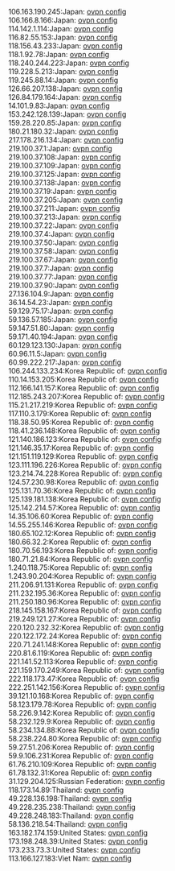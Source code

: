 106.163.190.245:Japan: [ovpn config](vpn/106_163_190_245.ovpn)  
106.166.8.166:Japan: [ovpn config](vpn/106_166_8_166.ovpn)  
114.142.1.114:Japan: [ovpn config](vpn/114_142_1_114.ovpn)  
116.82.55.153:Japan: [ovpn config](vpn/116_82_55_153.ovpn)  
118.156.43.233:Japan: [ovpn config](vpn/118_156_43_233.ovpn)  
118.1.92.78:Japan: [ovpn config](vpn/118_1_92_78.ovpn)  
118.240.244.223:Japan: [ovpn config](vpn/118_240_244_223.ovpn)  
119.228.5.213:Japan: [ovpn config](vpn/119_228_5_213.ovpn)  
119.245.88.14:Japan: [ovpn config](vpn/119_245_88_14.ovpn)  
126.66.207.138:Japan: [ovpn config](vpn/126_66_207_138.ovpn)  
126.84.179.164:Japan: [ovpn config](vpn/126_84_179_164.ovpn)  
14.101.9.83:Japan: [ovpn config](vpn/14_101_9_83.ovpn)  
153.242.128.139:Japan: [ovpn config](vpn/153_242_128_139.ovpn)  
159.28.220.85:Japan: [ovpn config](vpn/159_28_220_85.ovpn)  
180.21.180.32:Japan: [ovpn config](vpn/180_21_180_32.ovpn)  
217.178.216.134:Japan: [ovpn config](vpn/217_178_216_134.ovpn)  
219.100.37.1:Japan: [ovpn config](vpn/219_100_37_1.ovpn)  
219.100.37.108:Japan: [ovpn config](vpn/219_100_37_108.ovpn)  
219.100.37.109:Japan: [ovpn config](vpn/219_100_37_109.ovpn)  
219.100.37.125:Japan: [ovpn config](vpn/219_100_37_125.ovpn)  
219.100.37.138:Japan: [ovpn config](vpn/219_100_37_138.ovpn)  
219.100.37.19:Japan: [ovpn config](vpn/219_100_37_19.ovpn)  
219.100.37.205:Japan: [ovpn config](vpn/219_100_37_205.ovpn)  
219.100.37.211:Japan: [ovpn config](vpn/219_100_37_211.ovpn)  
219.100.37.213:Japan: [ovpn config](vpn/219_100_37_213.ovpn)  
219.100.37.22:Japan: [ovpn config](vpn/219_100_37_22.ovpn)  
219.100.37.4:Japan: [ovpn config](vpn/219_100_37_4.ovpn)  
219.100.37.50:Japan: [ovpn config](vpn/219_100_37_50.ovpn)  
219.100.37.58:Japan: [ovpn config](vpn/219_100_37_58.ovpn)  
219.100.37.67:Japan: [ovpn config](vpn/219_100_37_67.ovpn)  
219.100.37.7:Japan: [ovpn config](vpn/219_100_37_7.ovpn)  
219.100.37.77:Japan: [ovpn config](vpn/219_100_37_77.ovpn)  
219.100.37.90:Japan: [ovpn config](vpn/219_100_37_90.ovpn)  
27.136.104.9:Japan: [ovpn config](vpn/27_136_104_9.ovpn)  
36.14.54.23:Japan: [ovpn config](vpn/36_14_54_23.ovpn)  
59.129.75.17:Japan: [ovpn config](vpn/59_129_75_17.ovpn)  
59.136.57.185:Japan: [ovpn config](vpn/59_136_57_185.ovpn)  
59.147.51.80:Japan: [ovpn config](vpn/59_147_51_80.ovpn)  
59.171.40.194:Japan: [ovpn config](vpn/59_171_40_194.ovpn)  
60.129.123.130:Japan: [ovpn config](vpn/60_129_123_130.ovpn)  
60.96.11.5:Japan: [ovpn config](vpn/60_96_11_5.ovpn)  
60.99.222.217:Japan: [ovpn config](vpn/60_99_222_217.ovpn)  
106.244.133.234:Korea Republic of: [ovpn config](vpn/106_244_133_234.ovpn)  
110.14.153.205:Korea Republic of: [ovpn config](vpn/110_14_153_205.ovpn)  
112.166.141.157:Korea Republic of: [ovpn config](vpn/112_166_141_157.ovpn)  
112.185.243.207:Korea Republic of: [ovpn config](vpn/112_185_243_207.ovpn)  
115.21.217.219:Korea Republic of: [ovpn config](vpn/115_21_217_219.ovpn)  
117.110.3.179:Korea Republic of: [ovpn config](vpn/117_110_3_179.ovpn)  
118.38.50.95:Korea Republic of: [ovpn config](vpn/118_38_50_95.ovpn)  
118.41.236.148:Korea Republic of: [ovpn config](vpn/118_41_236_148.ovpn)  
121.140.186.123:Korea Republic of: [ovpn config](vpn/121_140_186_123.ovpn)  
121.146.35.17:Korea Republic of: [ovpn config](vpn/121_146_35_17.ovpn)  
121.151.119.129:Korea Republic of: [ovpn config](vpn/121_151_119_129.ovpn)  
123.111.196.226:Korea Republic of: [ovpn config](vpn/123_111_196_226.ovpn)  
123.214.74.228:Korea Republic of: [ovpn config](vpn/123_214_74_228.ovpn)  
124.57.230.98:Korea Republic of: [ovpn config](vpn/124_57_230_98.ovpn)  
125.131.70.36:Korea Republic of: [ovpn config](vpn/125_131_70_36.ovpn)  
125.139.181.138:Korea Republic of: [ovpn config](vpn/125_139_181_138.ovpn)  
125.142.214.57:Korea Republic of: [ovpn config](vpn/125_142_214_57.ovpn)  
14.35.106.60:Korea Republic of: [ovpn config](vpn/14_35_106_60.ovpn)  
14.55.255.146:Korea Republic of: [ovpn config](vpn/14_55_255_146.ovpn)  
180.65.102.12:Korea Republic of: [ovpn config](vpn/180_65_102_12.ovpn)  
180.66.32.2:Korea Republic of: [ovpn config](vpn/180_66_32_2.ovpn)  
180.70.56.193:Korea Republic of: [ovpn config](vpn/180_70_56_193.ovpn)  
180.71.21.84:Korea Republic of: [ovpn config](vpn/180_71_21_84.ovpn)  
1.240.118.75:Korea Republic of: [ovpn config](vpn/1_240_118_75.ovpn)  
1.243.90.204:Korea Republic of: [ovpn config](vpn/1_243_90_204.ovpn)  
211.206.91.131:Korea Republic of: [ovpn config](vpn/211_206_91_131.ovpn)  
211.232.195.36:Korea Republic of: [ovpn config](vpn/211_232_195_36.ovpn)  
211.250.180.96:Korea Republic of: [ovpn config](vpn/211_250_180_96.ovpn)  
218.145.158.167:Korea Republic of: [ovpn config](vpn/218_145_158_167.ovpn)  
219.249.121.27:Korea Republic of: [ovpn config](vpn/219_249_121_27.ovpn)  
220.120.232.32:Korea Republic of: [ovpn config](vpn/220_120_232_32.ovpn)  
220.122.172.24:Korea Republic of: [ovpn config](vpn/220_122_172_24.ovpn)  
220.71.241.148:Korea Republic of: [ovpn config](vpn/220_71_241_148.ovpn)  
220.81.6.119:Korea Republic of: [ovpn config](vpn/220_81_6_119.ovpn)  
221.141.52.113:Korea Republic of: [ovpn config](vpn/221_141_52_113.ovpn)  
221.159.170.249:Korea Republic of: [ovpn config](vpn/221_159_170_249.ovpn)  
222.118.173.47:Korea Republic of: [ovpn config](vpn/222_118_173_47.ovpn)  
222.251.142.156:Korea Republic of: [ovpn config](vpn/222_251_142_156.ovpn)  
39.121.10.168:Korea Republic of: [ovpn config](vpn/39_121_10_168.ovpn)  
58.123.179.78:Korea Republic of: [ovpn config](vpn/58_123_179_78.ovpn)  
58.226.9.142:Korea Republic of: [ovpn config](vpn/58_226_9_142.ovpn)  
58.232.129.9:Korea Republic of: [ovpn config](vpn/58_232_129_9.ovpn)  
58.234.134.88:Korea Republic of: [ovpn config](vpn/58_234_134_88.ovpn)  
58.238.224.80:Korea Republic of: [ovpn config](vpn/58_238_224_80.ovpn)  
59.27.51.206:Korea Republic of: [ovpn config](vpn/59_27_51_206.ovpn)  
59.9.106.231:Korea Republic of: [ovpn config](vpn/59_9_106_231.ovpn)  
61.76.210.109:Korea Republic of: [ovpn config](vpn/61_76_210_109.ovpn)  
61.78.132.31:Korea Republic of: [ovpn config](vpn/61_78_132_31.ovpn)  
31.129.204.125:Russian Federation: [ovpn config](vpn/31_129_204_125.ovpn)  
118.173.14.89:Thailand: [ovpn config](vpn/118_173_14_89.ovpn)  
49.228.136.198:Thailand: [ovpn config](vpn/49_228_136_198.ovpn)  
49.228.235.238:Thailand: [ovpn config](vpn/49_228_235_238.ovpn)  
49.228.248.183:Thailand: [ovpn config](vpn/49_228_248_183.ovpn)  
58.136.218.54:Thailand: [ovpn config](vpn/58_136_218_54.ovpn)  
163.182.174.159:United States: [ovpn config](vpn/163_182_174_159.ovpn)  
173.198.248.39:United States: [ovpn config](vpn/173_198_248_39.ovpn)  
173.233.73.3:United States: [ovpn config](vpn/173_233_73_3.ovpn)  
113.166.127.183:Viet Nam: [ovpn config](vpn/113_166_127_183.ovpn)  
